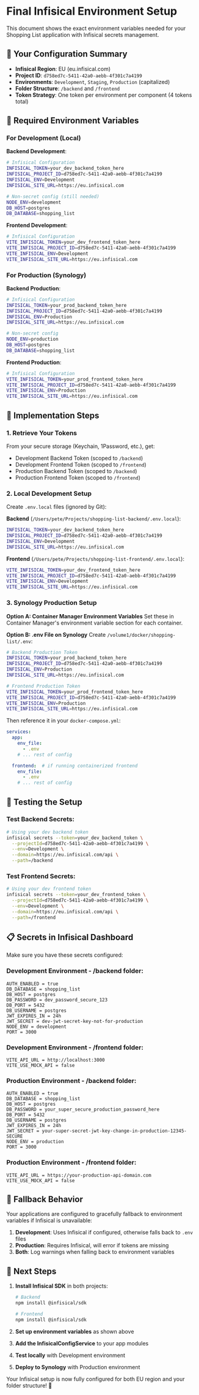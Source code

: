 # Final Infisical Environment Setup

This document shows the exact environment variables needed for your Shopping List application with Infisical secrets management.

## 🎯 **Your Configuration Summary**

- **Infisical Region**: EU (eu.infisical.com)
- **Project ID**: `d758ed7c-5411-42a0-aebb-4f301c7a4199`
- **Environments**: `Development`, `Staging`, `Production` (capitalized)
- **Folder Structure**: `/backend` and `/frontend`
- **Token Strategy**: One token per environment per component (4 tokens total)

## 🔑 **Required Environment Variables**

### **For Development (Local)**

**Backend Development**:
```bash
# Infisical Configuration
INFISICAL_TOKEN=your_dev_backend_token_here
INFISICAL_PROJECT_ID=d758ed7c-5411-42a0-aebb-4f301c7a4199
INFISICAL_ENV=Development
INFISICAL_SITE_URL=https://eu.infisical.com

# Non-secret config (still needed)
NODE_ENV=development
DB_HOST=postgres
DB_DATABASE=shopping_list
```

**Frontend Development**:
```bash
# Infisical Configuration  
VITE_INFISICAL_TOKEN=your_dev_frontend_token_here
VITE_INFISICAL_PROJECT_ID=d758ed7c-5411-42a0-aebb-4f301c7a4199
VITE_INFISICAL_ENV=Development
VITE_INFISICAL_SITE_URL=https://eu.infisical.com
```

### **For Production (Synology)**

**Backend Production**:
```bash
# Infisical Configuration
INFISICAL_TOKEN=your_prod_backend_token_here
INFISICAL_PROJECT_ID=d758ed7c-5411-42a0-aebb-4f301c7a4199
INFISICAL_ENV=Production
INFISICAL_SITE_URL=https://eu.infisical.com

# Non-secret config
NODE_ENV=production
DB_HOST=postgres
DB_DATABASE=shopping_list
```

**Frontend Production**:
```bash
# Infisical Configuration
VITE_INFISICAL_TOKEN=your_prod_frontend_token_here
VITE_INFISICAL_PROJECT_ID=d758ed7c-5411-42a0-aebb-4f301c7a4199
VITE_INFISICAL_ENV=Production
VITE_INFISICAL_SITE_URL=https://eu.infisical.com
```

## 🚀 **Implementation Steps**

### **1. Retrieve Your Tokens**

From your secure storage (Keychain, 1Password, etc.), get:
- Development Backend Token (scoped to `/backend`)
- Development Frontend Token (scoped to `/frontend`)  
- Production Backend Token (scoped to `/backend`)
- Production Frontend Token (scoped to `/frontend`)

### **2. Local Development Setup**

Create `.env.local` files (ignored by Git):

**Backend** (`/Users/pete/Projects/shopping-list-backend/.env.local`):
```bash
INFISICAL_TOKEN=your_dev_backend_token_here
INFISICAL_PROJECT_ID=d758ed7c-5411-42a0-aebb-4f301c7a4199
INFISICAL_ENV=Development
INFISICAL_SITE_URL=https://eu.infisical.com
```

**Frontend** (`/Users/pete/Projects/shopping-list-frontend/.env.local`):
```bash
VITE_INFISICAL_TOKEN=your_dev_frontend_token_here
VITE_INFISICAL_PROJECT_ID=d758ed7c-5411-42a0-aebb-4f301c7a4199
VITE_INFISICAL_ENV=Development
VITE_INFISICAL_SITE_URL=https://eu.infisical.com
```

### **3. Synology Production Setup**

**Option A: Container Manager Environment Variables**
Set these in Container Manager's environment variable section for each container.

**Option B: .env File on Synology**
Create `/volume1/docker/shopping-list/.env`:
```bash
# Backend Production Token
INFISICAL_TOKEN=your_prod_backend_token_here
INFISICAL_PROJECT_ID=d758ed7c-5411-42a0-aebb-4f301c7a4199
INFISICAL_ENV=Production
INFISICAL_SITE_URL=https://eu.infisical.com

# Frontend Production Token  
VITE_INFISICAL_TOKEN=your_prod_frontend_token_here
VITE_INFISICAL_PROJECT_ID=d758ed7c-5411-42a0-aebb-4f301c7a4199
VITE_INFISICAL_ENV=Production
VITE_INFISICAL_SITE_URL=https://eu.infisical.com
```

Then reference it in your `docker-compose.yml`:
```yaml
services:
  app:
    env_file:
      - .env
    # ... rest of config

  frontend:  # if running containerized frontend
    env_file:
      - .env
    # ... rest of config
```

## 🧪 **Testing the Setup**

### **Test Backend Secrets**:
```bash
# Using your dev backend token
infisical secrets --token=your_dev_backend_token \
  --projectId=d758ed7c-5411-42a0-aebb-4f301c7a4199 \
  --env=Development \
  --domain=https://eu.infisical.com/api \
  --path=/backend
```

### **Test Frontend Secrets**:
```bash
# Using your dev frontend token  
infisical secrets --token=your_dev_frontend_token \
  --projectId=d758ed7c-5411-42a0-aebb-4f301c7a4199 \
  --env=Development \
  --domain=https://eu.infisical.com/api \
  --path=/frontend
```

## 📋 **Secrets in Infisical Dashboard**

Make sure you have these secrets configured:

### **Development Environment - /backend folder**:
```
AUTH_ENABLED = true
DB_DATABASE = shopping_list
DB_HOST = postgres
DB_PASSWORD = dev_password_secure_123
DB_PORT = 5432
DB_USERNAME = postgres
JWT_EXPIRES_IN = 24h
JWT_SECRET = dev-jwt-secret-key-not-for-production
NODE_ENV = development
PORT = 3000
```

### **Development Environment - /frontend folder**:
```
VITE_API_URL = http://localhost:3000
VITE_USE_MOCK_API = false
```

### **Production Environment - /backend folder**:
```
AUTH_ENABLED = true
DB_DATABASE = shopping_list
DB_HOST = postgres
DB_PASSWORD = your_super_secure_production_password_here
DB_PORT = 5432
DB_USERNAME = postgres
JWT_EXPIRES_IN = 24h
JWT_SECRET = your-super-secret-jwt-key-change-in-production-12345-SECURE
NODE_ENV = production
PORT = 3000
```

### **Production Environment - /frontend folder**:
```
VITE_API_URL = https://your-production-api-domain.com
VITE_USE_MOCK_API = false
```

## 🔄 **Fallback Behavior**

Your applications are configured to gracefully fallback to environment variables if Infisical is unavailable:

1. **Development**: Uses Infisical if configured, otherwise falls back to `.env` files
2. **Production**: Requires Infisical, will error if tokens are missing
3. **Both**: Log warnings when falling back to environment variables

## 🎯 **Next Steps**

1. **Install Infisical SDK** in both projects:
   ```bash
   # Backend
   npm install @infisical/sdk
   
   # Frontend  
   npm install @infisical/sdk
   ```

2. **Set up environment variables** as shown above

3. **Add the InfisicalConfigService** to your app modules

4. **Test locally** with Development environment

5. **Deploy to Synology** with Production environment

Your Infisical setup is now fully configured for both EU region and your folder structure! 🎉

